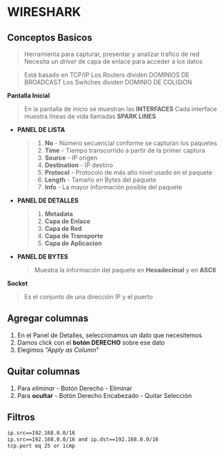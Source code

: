 # WIRESHARK

## Conceptos Basicos

> Herramienta para capturar, presentar y analizar trafico de red
> Necesita un _driver_ de capa de enlace para acceder a los datos

> Está basado en TCP/IP
> Los Routers dividen DOMINIOS DE BROADCAST
> Los Switches dividen DOMINIO DE COLISION

__Pantalla Inicial__

> En la pantalla de inicio se muestran las __INTERFACES__
> Cada interface muestra lineas de vida llamadas __SPARK LINES__


* __PANEL DE LISTA__
  > 1. __No__ - Número secuencial conforme se capturan los paquetes
  > 2. __Time__ - Tiempo transcurrido a partir de la primer captura
  > 3. __Source__ - IP origen
  > 4. __Destination__ - IP destino
  > 5. __Protocol__ - Protocolo de más alto nivel usado en el paquete
  > 6. __Length__ - Tamaño en Bytes del paquete
  > 7. __Info__ - La mayor información posible del paquete

* __PANEL DE DETALLES__
  > 1. __Metadata__
  > 2. __Capa de Enlace__
  > 3. __Capa de Red__
  > 4. __Capa de Transporte__
  > 5. __Capa de Aplicacion__

* __PANEL DE BYTES__
  > Muestra la información del paquete en __Hexadecimal__ y en __ASCII__

__Socket__

> Es el conjunto de una dirección IP y el puerto


## Agregar columnas

1. En el Panel de Detalles, seleccionamos un dato que necesitemos
2. Damos click con el __botón DERECHO__ sobre ese dato
3. Elegimos _"Apply as Column"_


## Quitar columnas

1. Para _eliminar_ - Botón Derecho - Eliminar
2. Para __ocultar__ - Botón Derecho Encabezado - Quitar Selección


## Filtros

```bash
ip.src==192.168.0.0/16
ip.src==192.168.0.0/16 and ip.dst==192.168.0.0/16
tcp.port eq 25 or icmp
```

